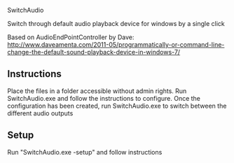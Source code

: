 SwitchAudio

Switch through default audio playback device for windows by a single click

Based on AudioEndPointController by Dave:
http://www.daveamenta.com/2011-05/programmatically-or-command-line-change-the-default-sound-playback-device-in-windows-7/

Instructions
-----
Place the files in a folder accessible without admin rights. 
Run SwitchAudio.exe and follow the instructions to configure.
Once the configuration has been created, run SwitchAudio.exe to switch between the different audio outputs


Setup
-----
Run "SwitchAudio.exe -setup" and follow instructions